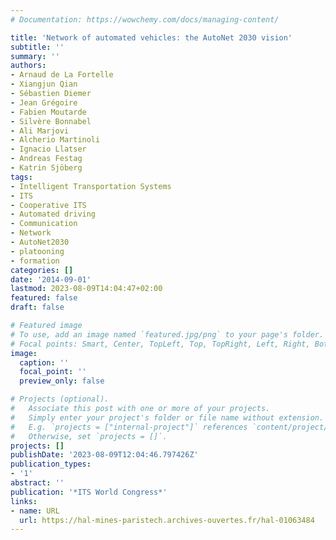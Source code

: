 ```yaml
---
# Documentation: https://wowchemy.com/docs/managing-content/

title: 'Network of automated vehicles: the AutoNet 2030 vision'
subtitle: ''
summary: ''
authors:
- Arnaud de La Fortelle
- Xiangjun Qian
- Sébastien Diemer
- Jean Grégoire
- Fabien Moutarde
- Silvère Bonnabel
- Ali Marjovi
- Alcherio Martinoli
- Ignacio Llatser
- Andreas Festag
- Katrin Sjöberg
tags:
- Intelligent Transportation Systems
- ITS
- Cooperative ITS
- Automated driving
- Communication
- Network
- AutoNet2030
- platooning
- formation
categories: []
date: '2014-09-01'
lastmod: 2023-08-09T14:04:47+02:00
featured: false
draft: false

# Featured image
# To use, add an image named `featured.jpg/png` to your page's folder.
# Focal points: Smart, Center, TopLeft, Top, TopRight, Left, Right, BottomLeft, Bottom, BottomRight.
image:
  caption: ''
  focal_point: ''
  preview_only: false

# Projects (optional).
#   Associate this post with one or more of your projects.
#   Simply enter your project's folder or file name without extension.
#   E.g. `projects = ["internal-project"]` references `content/project/deep-learning/index.md`.
#   Otherwise, set `projects = []`.
projects: []
publishDate: '2023-08-09T12:04:46.797426Z'
publication_types:
- '1'
abstract: ''
publication: '*ITS World Congress*'
links:
- name: URL
  url: https://hal-mines-paristech.archives-ouvertes.fr/hal-01063484
---
```

